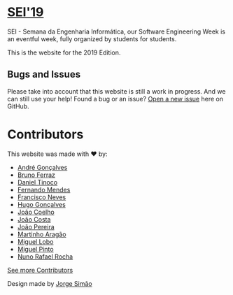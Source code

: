 # [SEI'19](https://github.com/cesium/2019.seium.org)

SEI - Semana da Engenharia Informática, our Software Engineering Week is an
eventful week, fully organized by students for students.

This is the website for the 2019 Edition.

## Bugs and Issues

Please take into account that this website is still a work in progress. And
we can still use your help! Found a bug or an issue? 
[Open a new issue](https://github.com/cesium/2019.seium.org/issues) here on
GitHub.

# Contributors

This website was made with :heart: by:

* [André Gonçalves](https://github.com/Simbs38)
* [Bruno Ferraz](https://github.com/brunomaf)
* [Daniel Tinoco](https://github.com/0urobor0s)
* [Fernando Mendes](https://github.com/justmendes)
* [Francisco Neves](https://github.com/fntneves)
* [Hugo Gonçalves](https://github.com/Hugainz)
* [João Coelho](https://github.com/joao-coelho)
* [João Costa](https://github.com/joaofcosta)
* [João Pereira](https://github.com/jcp19)
* [Martinho Aragão](https://github.com/martinhoaragao)
* [Miguel Lobo](https://github.com/MLobo1997)
* [Miguel Pinto](https://github.com/miguelpinto98)
* [Nuno Rafael Rocha](https://github.com/nunorafaelrocha)

[See more Contributors](https://github.com/cesium/2019.seium.org/graphs/contributors)

Design made by [Jorge Simão](https://www.linkedin.com/in/jorgepedrosimao)
